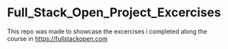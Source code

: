 # Full_Stack_Open_Project_Excercises
This repo was made to showcase the excercises i completed along the course in https://fullstackopen.com
